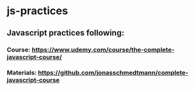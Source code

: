 # js-practices
## Javascript practices following:
### Course: https://www.udemy.com/course/the-complete-javascript-course/ 
### Materials: https://github.com/jonasschmedtmann/complete-javascript-course
